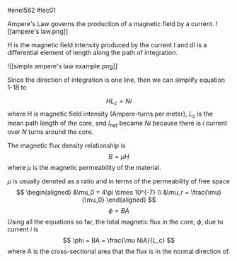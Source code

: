 #enel582 #lec01 

Ampere's Law governs the production of a magnetic field by a current.
![[ampere's law.png]]

H is the magnetic field intensity produced by the current I and dl is a differential element of length along the path of integration.

![[simple ampere's law example.png]]

Since the direction of integration is one line, then we can simplify equation 1-18 to 

$$
H L_c = N i
$$
where H is magnetic field intensity (Ampere-turns per meter), $L_c$ is the mean path length of the core, and $I_{net}$ became $Ni$ because there is $i$ current over $N$ turns around the core.

The magnetic flux density relationship is
$$
B = \mu H
$$
where $\mu$ is the magnetic permeability of the material.

$\mu$ is usually denoted as a ratio and in terms of the permeability of free space
$$
\begin{aligned}
&\mu_0 = 4\pi \times 10^{-7} \\
&\mu_r = \frac{\mu}{\mu_0}
\end{aligned}
$$
$$
\phi = B A
$$
Using all the equations so far, the total magnetic flux in the core, $\phi$, due to current $i$ is
$$
\phi = BA = \frac{\mu NiA}{L_c}
$$
where A is the cross-sectional area that the flux is in the normal direction of.
